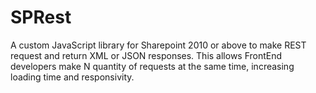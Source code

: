 # SPRest
A custom JavaScript library for Sharepoint 2010 or above to make REST request and return XML or JSON responses. This allows FrontEnd developers make N quantity of requests at the same time, increasing loading time and responsivity.
